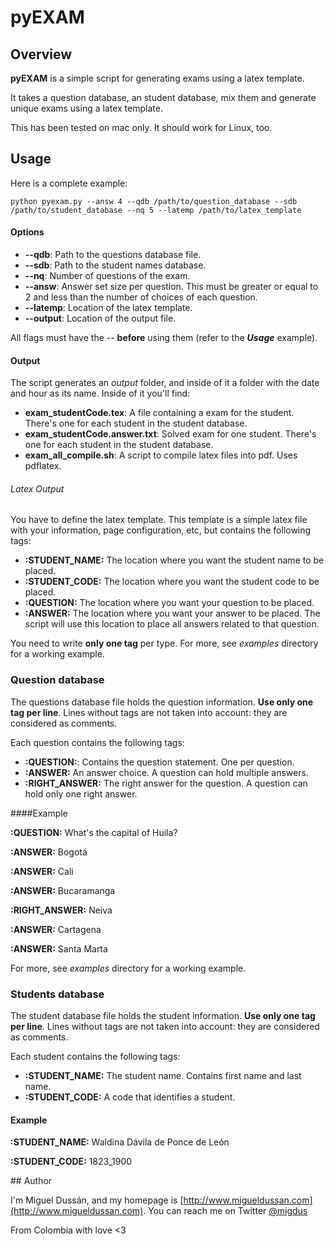 # pyEXAM

## Overview
**pyEXAM** is a simple script for generating exams using a latex template.

It takes a question database, an student database, mix them and generate unique exams using a latex template.

This has been tested on mac only. It should work for Linux, too.
## Usage

Here is a complete example:

	python pyexam.py --answ 4 --qdb /path/to/question_database --sdb /path/to/student_database --nq 5 --latemp /path/to/latex_template 

#### Options 

* **--qdb**: Path to the questions database file.
* **--sdb**: Path to the student names database.
* **--nq**: Number of questions of the exam.
* **--answ**: Answer set size per question. This must be greater or equal to 2 and less than the number of choices of each question.
* **--latemp**: Location of the latex template.
* **--output**: Location of the output file.

All flags must have the -- **before** using them  (refer to the ***Usage*** example).

#### Output

The script generates an *output* folder, and inside of it a folder with the date and hour as its name. Inside of it you'll find:

* **exam_studentCode.tex**: A file containing a exam for the student. There's one for each student in the student database.
* **exam_studentCode.answer.txt**: Solved exam for one student.  There's one for each student in the student database.
* **exam_all_compile.sh**: A script to compile latex files into pdf. Uses pdflatex.

###### Latex Output

You have to define the latex template. This template is a simple latex file with your information, page configuration, etc, but contains the following tags:

* **:STUDENT_NAME:** The location where you want the student name to be placed.
* **:STUDENT_CODE:** The location where you want the student code to be placed.
* **:QUESTION:** The location where you want your question to be placed.
* **:ANSWER:** The location where you want your answer to be placed. The script will use this location to place all answers related to that question.

You need to write **only one tag** per type. For more, see *examples* directory for a working example.

### Question database

The questions database file holds the question information. **Use only one tag per line**. Lines without tags are not taken into account: they are considered as comments.

Each question contains the following tags:

* **:QUESTION:**: Contains the question statement. One per question.
* **:ANSWER:** An answer choice. A question can hold multiple answers.
* **:RIGHT_ANSWER:** The right answer for the question. A question can hold only one right answer.

####Example 

**:QUESTION:** What's the capital of Huila?

**:ANSWER:** Bogotá

**:ANSWER:** Cali

**:ANSWER:** Bucaramanga

**:RIGHT_ANSWER:** Neiva

**:ANSWER:** Cartagena

**:ANSWER:** Santa Marta

For more, see *examples* directory for a working example.

### Students database 

The student database file holds the student information. **Use only one tag per line**. Lines without tags are not taken into account: they are considered as comments.

Each student contains the following tags:

* **:STUDENT_NAME:** The student name. Contains first name and last name.
* **:STUDENT_CODE:** A code that identifies a student.

#### Example

**:STUDENT_NAME:** Waldina Dávila de Ponce de León

**:STUDENT_CODE:** 1823_1900

## Author

I'm Miguel Dussán, and my homepage is [http://www.migueldussan.com](http://www.migueldussan.com). You can reach me on Twitter [@migdus](http://twitter.com/migdus)

From Colombia with love <3